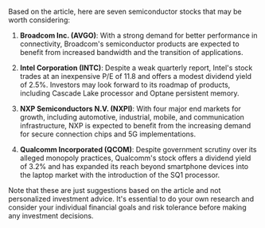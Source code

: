 Based on the article, here are seven semiconductor stocks that may be worth considering:

1. **Broadcom Inc. (AVGO)**: With a strong demand for better performance in connectivity, Broadcom's semiconductor products are expected to benefit from increased bandwidth and the transition of applications.

2. **Intel Corporation (INTC)**: Despite a weak quarterly report, Intel's stock trades at an inexpensive P/E of 11.8 and offers a modest dividend yield of 2.5%. Investors may look forward to its roadmap of products, including Cascade Lake processor and Optane persistent memory.

3. **NXP Semiconductors N.V. (NXPI)**: With four major end markets for growth, including automotive, industrial, mobile, and communication infrastructure, NXP is expected to benefit from the increasing demand for secure connection chips and 5G implementations.

4. **Qualcomm Incorporated (QCOM)**: Despite government scrutiny over its alleged monopoly practices, Qualcomm's stock offers a dividend yield of 3.2% and has expanded its reach beyond smartphone devices into the laptop market with the introduction of the SQ1 processor.

Note that these are just suggestions based on the article and not personalized investment advice. It's essential to do your own research and consider your individual financial goals and risk tolerance before making any investment decisions.